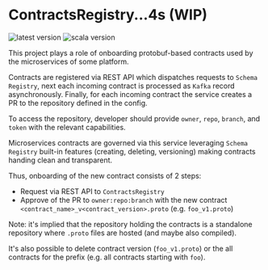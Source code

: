 # ContractsRegistry...4s (WIP)
![latest version](https://img.shields.io/badge/version-0.3.0-orange)
![scala version](https://img.shields.io/badge/scala-3-red)

This project plays a role of onboarding protobuf-based contracts used by the microservices of some platform.

Contracts are registered via REST API which dispatches requests to `Schema Registry`, next each incoming contract is processed as `Kafka` record asynchronously. Finally, for each incoming contract the service creates a PR to the repository defined in the config.

To access the repository, developer should provide `owner`, `repo`, `branch`, and `token` with the relevant capabilities.

Microservices contracts are governed via this service leveraging `Schema Registry` built-in features (creating, deleting, versioning) making 
contracts handing clean and transparent.

Thus, onboarding of the new contract consists of 2 steps:
  - Request via REST API to `ContractsRegistry`
  - Approve of the PR to `owner:repo:branch` with the new contract `<contract_name>_v<contract_version>.proto` (e.g. `foo_v1.proto`)

Note: it's implied that the repository holding the contracts is a standalone repository where `.proto` files are hosted (and maybe also compiled). 

It's also possible to delete contract version (`foo_v1.proto`) or the all contracts for the prefix (e.g. all contracts starting with `foo`).
